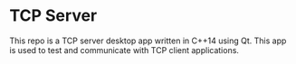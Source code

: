 # TCP Server
This repo is a TCP server desktop app written in C++14 using Qt. This app is used to test and communicate with TCP client applications.
